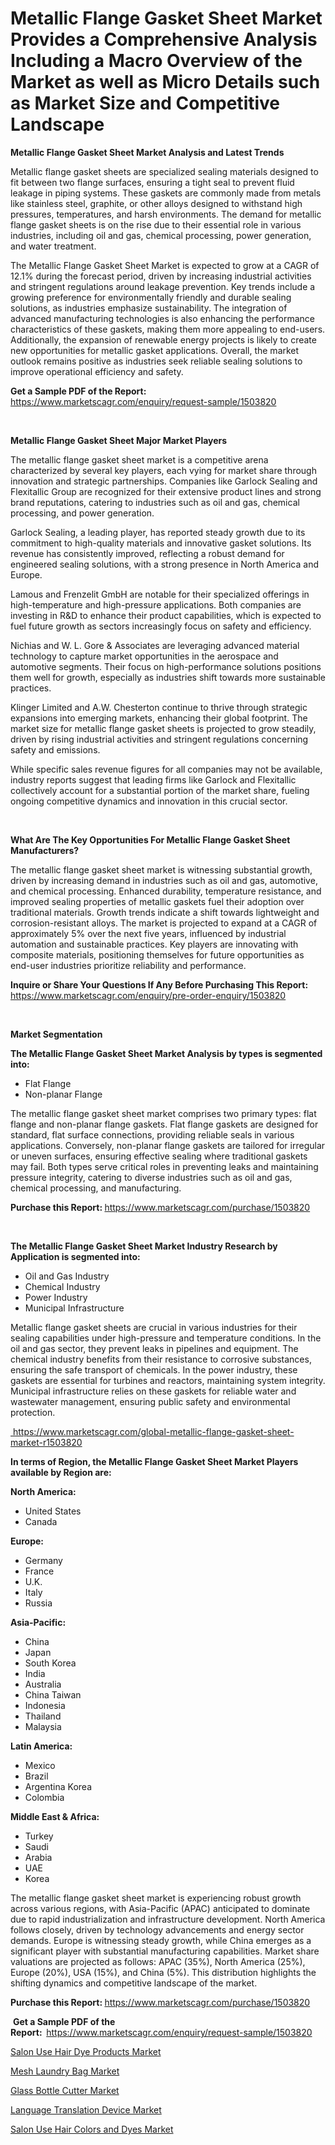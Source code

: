<p><h1>Metallic Flange Gasket Sheet Market Provides a Comprehensive Analysis Including a Macro Overview of the Market as well as Micro Details such as Market Size and Competitive Landscape</h1></p><p><strong>Metallic Flange Gasket Sheet Market Analysis and Latest Trends</strong></p>
<p><p>Metallic flange gasket sheets are specialized sealing materials designed to fit between two flange surfaces, ensuring a tight seal to prevent fluid leakage in piping systems. These gaskets are commonly made from metals like stainless steel, graphite, or other alloys designed to withstand high pressures, temperatures, and harsh environments. The demand for metallic flange gasket sheets is on the rise due to their essential role in various industries, including oil and gas, chemical processing, power generation, and water treatment.</p><p>The Metallic Flange Gasket Sheet Market is expected to grow at a CAGR of 12.1% during the forecast period, driven by increasing industrial activities and stringent regulations around leakage prevention. Key trends include a growing preference for environmentally friendly and durable sealing solutions, as industries emphasize sustainability. The integration of advanced manufacturing technologies is also enhancing the performance characteristics of these gaskets, making them more appealing to end-users. Additionally, the expansion of renewable energy projects is likely to create new opportunities for metallic gasket applications. Overall, the market outlook remains positive as industries seek reliable sealing solutions to improve operational efficiency and safety.</p></p>
<p><strong>Get a Sample PDF of the Report:&nbsp;</strong> <a href="https://www.marketscagr.com/enquiry/request-sample/1503820?utm_campaign=1179&utm_medium=2&utm_source=Github&utm_content=ia&utm_term=27092024&utm_id=metallic-flange-gasket-sheet">https://www.marketscagr.com/enquiry/request-sample/1503820</a></p>
<p>&nbsp;</p>
<p><strong>Metallic Flange Gasket Sheet Major Market Players</strong></p>
<p><p>The metallic flange gasket sheet market is a competitive arena characterized by several key players, each vying for market share through innovation and strategic partnerships. Companies like Garlock Sealing and Flexitallic Group are recognized for their extensive product lines and strong brand reputations, catering to industries such as oil and gas, chemical processing, and power generation.</p><p>Garlock Sealing, a leading player, has reported steady growth due to its commitment to high-quality materials and innovative gasket solutions. Its revenue has consistently improved, reflecting a robust demand for engineered sealing solutions, with a strong presence in North America and Europe.</p><p>Lamous and Frenzelit GmbH are notable for their specialized offerings in high-temperature and high-pressure applications. Both companies are investing in R&D to enhance their product capabilities, which is expected to fuel future growth as sectors increasingly focus on safety and efficiency.</p><p>Nichias and W. L. Gore & Associates are leveraging advanced material technology to capture market opportunities in the aerospace and automotive segments. Their focus on high-performance solutions positions them well for growth, especially as industries shift towards more sustainable practices.</p><p>Klinger Limited and A.W. Chesterton continue to thrive through strategic expansions into emerging markets, enhancing their global footprint. The market size for metallic flange gasket sheets is projected to grow steadily, driven by rising industrial activities and stringent regulations concerning safety and emissions.</p><p>While specific sales revenue figures for all companies may not be available, industry reports suggest that leading firms like Garlock and Flexitallic collectively account for a substantial portion of the market share, fueling ongoing competitive dynamics and innovation in this crucial sector.</p></p>
<p>&nbsp;</p>
<p><strong>What Are The Key Opportunities For Metallic Flange Gasket Sheet Manufacturers?</strong></p>
<p><p>The metallic flange gasket sheet market is witnessing substantial growth, driven by increasing demand in industries such as oil and gas, automotive, and chemical processing. Enhanced durability, temperature resistance, and improved sealing properties of metallic gaskets fuel their adoption over traditional materials. Growth trends indicate a shift towards lightweight and corrosion-resistant alloys. The market is projected to expand at a CAGR of approximately 5% over the next five years, influenced by industrial automation and sustainable practices. Key players are innovating with composite materials, positioning themselves for future opportunities as end-user industries prioritize reliability and performance.</p></p>
<p><strong>Inquire or Share Your Questions If Any Before Purchasing This Report:</strong> <a href="https://www.marketscagr.com/enquiry/pre-order-enquiry/1503820?utm_campaign=1179&utm_medium=2&utm_source=Github&utm_content=ia&utm_term=27092024&utm_id=metallic-flange-gasket-sheet">https://www.marketscagr.com/enquiry/pre-order-enquiry/1503820</a></p>
<p>&nbsp;</p>
<p><strong>Market Segmentation</strong></p>
<p><strong>The Metallic Flange Gasket Sheet Market Analysis by types is segmented into:</strong></p>
<p><ul><li>Flat Flange</li><li>Non-planar Flange</li></ul></p>
<p><p>The metallic flange gasket sheet market comprises two primary types: flat flange and non-planar flange gaskets. Flat flange gaskets are designed for standard, flat surface connections, providing reliable seals in various applications. Conversely, non-planar flange gaskets are tailored for irregular or uneven surfaces, ensuring effective sealing where traditional gaskets may fail. Both types serve critical roles in preventing leaks and maintaining pressure integrity, catering to diverse industries such as oil and gas, chemical processing, and manufacturing.</p></p>
<p><strong>Purchase this Report:&nbsp;</strong><a href="https://www.marketscagr.com/purchase/1503820?utm_campaign=1179&utm_medium=2&utm_source=Github&utm_content=ia&utm_term=27092024&utm_id=metallic-flange-gasket-sheet">https://www.marketscagr.com/purchase/1503820</a></p>
<p>&nbsp;</p>
<p><strong>The Metallic Flange Gasket Sheet Market Industry Research by Application is segmented into:</strong></p>
<p><ul><li>Oil and Gas Industry</li><li>Chemical Industry</li><li>Power Industry</li><li>Municipal Infrastructure</li></ul></p>
<p><p>Metallic flange gasket sheets are crucial in various industries for their sealing capabilities under high-pressure and temperature conditions. In the oil and gas sector, they prevent leaks in pipelines and equipment. The chemical industry benefits from their resistance to corrosive substances, ensuring the safe transport of chemicals. In the power industry, these gaskets are essential for turbines and reactors, maintaining system integrity. Municipal infrastructure relies on these gaskets for reliable water and wastewater management, ensuring public safety and environmental protection.</p></p>
<p><a href="https://www.marketscagr.com/global-metallic-flange-gasket-sheet-market-r1503820?utm_campaign=1179&utm_medium=2&utm_source=Github&utm_content=ia&utm_term=27092024&utm_id=metallic-flange-gasket-sheet">&nbsp;https://www.marketscagr.com/global-metallic-flange-gasket-sheet-market-r1503820</a></p>
<p><strong>In terms of Region, the Metallic Flange Gasket Sheet Market Players available by Region are:</strong></p>
<p>
    <p> <strong> North America: </strong>
        <ul>
            <li>United States</li>
            <li>Canada</li>
        </ul>
        </p> 
    <p> <strong> Europe: </strong>
        <ul>
            <li>Germany</li>
            <li>France</li>
            <li>U.K.</li>
            <li>Italy</li>
            <li>Russia</li>
        </ul>
        </p> 
    <p> <strong> Asia-Pacific: </strong>
        <ul>
            <li>China</li>
            <li>Japan</li>
            <li>South Korea</li>
            <li>India</li>
            <li>Australia</li>
            <li>China Taiwan</li>
            <li>Indonesia</li>
            <li>Thailand</li>
            <li>Malaysia</li>
        </ul>
        </p> 
    <p> <strong> Latin America: </strong>
        <ul>
            <li>Mexico</li>
            <li>Brazil</li>
            <li>Argentina Korea</li>
            <li>Colombia</li>
        </ul>
        </p> 
    <p> <strong> Middle East & Africa: </strong>
        <ul>
            <li>Turkey</li>
            <li>Saudi</li>
            <li>Arabia</li>
            <li>UAE</li>
            <li>Korea</li>
        </ul>
    </p>
    </p>
<p><p>The metallic flange gasket sheet market is experiencing robust growth across various regions, with Asia-Pacific (APAC) anticipated to dominate due to rapid industrialization and infrastructure development. North America follows closely, driven by technology advancements and energy sector demands. Europe is witnessing steady growth, while China emerges as a significant player with substantial manufacturing capabilities. Market share valuations are projected as follows: APAC (35%), North America (25%), Europe (20%), USA (15%), and China (5%). This distribution highlights the shifting dynamics and competitive landscape of the market.</p></p>
<p><strong>Purchase this Report: </strong><a href="https://www.marketscagr.com/purchase/1503820?utm_campaign=1179&utm_medium=2&utm_source=Github&utm_content=ia&utm_term=27092024&utm_id=metallic-flange-gasket-sheet">https://www.marketscagr.com/purchase/1503820</a></p>
<p>&nbsp;<strong>Get a Sample PDF of the Report:&nbsp;&nbsp;</strong><a href="https://www.marketscagr.com/enquiry/request-sample/1503820?utm_campaign=1179&utm_medium=2&utm_source=Github&utm_content=ia&utm_term=27092024&utm_id=metallic-flange-gasket-sheet">https://www.marketscagr.com/enquiry/request-sample/1503820</a></p>
<p><strong></strong></p>
<p><p><a href="https://issuu.com/reportprime-2/docs/salon-use-hair-dye-products-market-_a82f1d6fb82d25?utm_campaign=1179&utm_medium=2&utm_source=Github&utm_content=ia&utm_term=27092024&utm_id=metallic-flange-gasket-sheet">Salon Use Hair Dye Products Market</a></p><p><a href="https://www.linkedin.com/pulse/mesh-laundry-bag-market-global-regional-analysis-focus-8s4if?trackingId=lB%2BDhUFJQ0qKZ%2BjcZU3nXA%3D%3D&utm_campaign=1179&utm_medium=2&utm_source=Github&utm_content=ia&utm_term=27092024&utm_id=metallic-flange-gasket-sheet">Mesh Laundry Bag Market</a></p><p><a href="https://www.linkedin.com/pulse/exploring-glass-bottle-cutter-market-dynamics-global-trends-future-5hcse?trackingId=S9MNamznTzmpva4zz5FjJw%3D%3D&utm_campaign=1179&utm_medium=2&utm_source=Github&utm_content=ia&utm_term=27092024&utm_id=metallic-flange-gasket-sheet">Glass Bottle Cutter Market</a></p><p><a href="https://www.linkedin.com/pulse/global-language-translation-device-market-analysis-key-trends-dulfe?trackingId=LlC10T%2BkQcmYES2gl0VDGA%3D%3D&utm_campaign=1179&utm_medium=2&utm_source=Github&utm_content=ia&utm_term=27092024&utm_id=metallic-flange-gasket-sheet">Language Translation Device Market</a></p><p><a href="https://issuu.com/reportprime-2/docs/salon-use-hair-colors-and-dyes-mark_1e240f3f10e198?utm_campaign=1179&utm_medium=2&utm_source=Github&utm_content=ia&utm_term=27092024&utm_id=metallic-flange-gasket-sheet">Salon Use Hair Colors and Dyes Market</a></p></p>